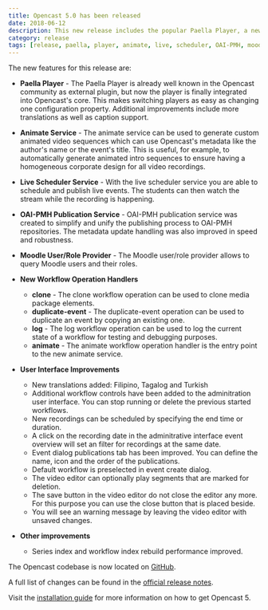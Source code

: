 ```yaml
---
title: Opencast 5.0 has been released
date: 2018-06-12
description: This new release includes the popular Paella Player, a new Animate service to create exciting trailers, a Live Streaming Scheduler and many more improvements.
category: release
tags: [release, paella, player, animate, live, scheduler, OAI-PMH, moodle]
---
```


The new features for this release are:


* **Paella Player** - The Paella Player is already well known in the Opencast community as external plugin, but now the
  player is finally integrated into Opencast's core. This makes switching players as easy as changing one configuration
  property. Additional improvements include more translations as well as caption support.

* **Animate Service** - The animate service can be used to generate custom animated video sequences which can use
  Opencast's metadata like the author's name or the event's title. This is useful, for example, to automatically generate
  animated intro sequences to ensure having a homogeneous corporate design for all video recordings.

* **Live Scheduler Service** - With the live scheduler service you are able to schedule and publish live events. The
  students can then watch the stream while the recording is happening.

* **OAI-PMH Publication Service** - OAI-PMH publication service was created to simplify and unify the publishing process
  to OAI-PMH repositories. The metadata update handling was also improved in speed and robustness.

* **Moodle User/Role Provider** - The Moodle user/role provider allows to query Moodle users and their roles.

* **New Workflow Operation Handlers**
    * **clone** - The clone workflow operation can be used to clone media package elements.
    * **duplicate-event** - The duplicate-event operation can be used to duplicate an event by copying an existing one.
    * **log** - The log workflow operation can be used to log the current state of a workflow for testing and debugging purposes.
    * **animate** - The animate workflow operation handler is the entry point to the new animate service.

* **User Interface Improvements**
    * New translations added: Filipino, Tagalog and Turkish
    * Additional workflow controls have been added to the adminitration user interface.
    You can stop running or delete the previous started workflows.
    * New recordings can be scheduled by specifying the end time or duration.
    * A click on the recording date in the adminitrative interface event overview will set an filter
    for recordings at the same date.
    * Event dialog publications tab has been improved. You can define the name, icon and the order of the publications.
    * Default workflow is preselected in event create dialog.
    * The video editor can optionally play segments that are marked for deletion.
    * The save button in the video editor do not close the editor any more.
    For this purpose you can use the close button that is placed beside.
    * You will see an warning message by leaving the video editor with unsaved changes.

* **Other improvements**
    * Series index and workflow index rebuild performance improved.


The Opencast codebase is now located on [GitHub](https://github.com/opencast/opencast).

A full list of changes can be found in the [official release notes](https://docs.opencast.org/r/5.x/admin/releasenotes/).

Visit the [installation guide](https://docs.opencast.org/r/5.x/admin/installation/) for more information on how to get Opencast 5.
